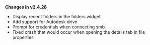 **Changes in v2.4.28**

- Display recent folders in the folders widget
- Add support for Autodesk drive
- Prompt for credentials when connecting smb
- Fixed crash that would occur when opening the details tab in file properties
